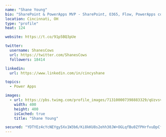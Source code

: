 ```yaml
---
name: "Shane Young"
bio: "SharePoint & PowerApps MVP - SharePoint, O365, Flow, PowerApps consulting? @PowerApps911 | Pure Snark? You found it."
location: Cincinnati, OH
type: "profile"
heat: 124

website: https://t.co/91p5BQ3pUe

twitter:
  username: ShanesCows
  url: https://twitter.com/ShanesCows
  followers: 18414

linkedin:
  url: https://www.linkedin.com/in/cincyshane

topics:
  - Power Apps

images:
  - url: https://pbs.twimg.com/profile_images/713100007398883329/qUzvsvQ3_400x400.jpg
    width: 400
    height: 400
    isCached: true
    title: "Shane Young"

secured: "YDTYEz4cYcNEYgy5Xx1W3b6/Ki8kKU8s2ehh30JW+OGLqfBu0ZfPHrfvuDpCfxb2sVbrvKlWI+cYeEf7dEEA5HHCCujRscB2Xn+jbU5Ke1mjrF3IO8VCElUSXZXnPXnyn24VwLELHXvMPpXDMXpZb88FbQm8364PG29P6v0oyZmIhhjg19n0fn7E2eLWqw8+WsnDib/qKbb6qA1FPDM+dNGIHkORGjxT8C3MKl8PInHOtscih18Ozh6fVrQw4sGCzoxmuVDahYKZA75kxdN84g+7ji7138kYvmuc+sIV9FoFA7OVbH+u/e8PENoQFyUkPAOmfXmELzxGM62mNXUjAKMOmbBDFSs1kS+jnopEc8FQmaVHWO1+ObWTsRqfxnEWTiu7feetkuoOWybwXO7zH4Es23B2zjGtsS2+I8eyAf0=;Tln5mxrKYBFXuKZahVg9uw=="
---
```


